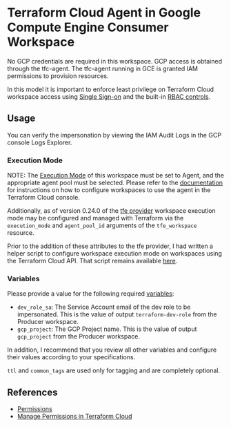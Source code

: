# Terraform Cloud Agent in Google Compute Engine Consumer Workspace

No GCP credentials are required in this workspace. GCP access is obtained through the tfc-agent. The tfc-agent running in GCE is granted IAM permissions to provision resources.

In this model it is important to enforce least privilege on Terraform Cloud workspace access using [Single Sign-on](https://www.terraform.io/docs/cloud/users-teams-organizations/single-sign-on.html) and the built-in [RBAC controls](https://www.terraform.io/docs/cloud/workspaces/access.html).

## Usage

You can verify the impersonation by viewing the IAM Audit Logs in the GCP console Logs Explorer.

### Execution Mode
NOTE: The [Execution Mode](https://www.terraform.io/docs/cloud/workspaces/settings.html#execution-mode) of this workspace must be set to Agent, and the appropriate agent pool must be selected. Please refer to the [documentation](https://www.terraform.io/docs/cloud/agents/index.html#configuring-workspaces-to-use-the-agent) for instructions on how to configure workspaces to use the agent in the Terraform Cloud console.

Additionally, as of version 0.24.0 of the [tfe provider](https://registry.terraform.io/providers/hashicorp/tfe/latest) workspace execution mode may be configured and managed with Terraform via the `execution_mode` and `agent_pool_id` arguments of the `tfe_workspace` resource.

Prior to the addition of these attributes to the tfe provider, I had written a helper script to configure workspace execution mode on workspaces using the Terraform Cloud API. That script remains available [here](../../tfc-agent-ecs/consumer/files/README.md).

### Variables
Please provide a value for the following required [variables](https://www.terraform.io/docs/language/values/variables.html#assigning-values-to-root-module-variables):
* `dev_role_sa`: The Service Account email of the dev role to be impersonated. This is the value of output `terraform-dev-role` from the Producer workspace.
* `gcp_project`: The GCP Project name. This is the value of output `gcp_project` from the Producer workspace.

In addition, I recommend that you review all other variables and configure their values according to your specifications.

`ttl` and `common_tags` are used only for tagging and are completely optional.

## References
* [Permissions](https://www.terraform.io/docs/cloud/users-teams-organizations/permissions.html)
* [Manage Permissions in Terraform Cloud](https://learn.hashicorp.com/tutorials/terraform/cloud-permissions)
